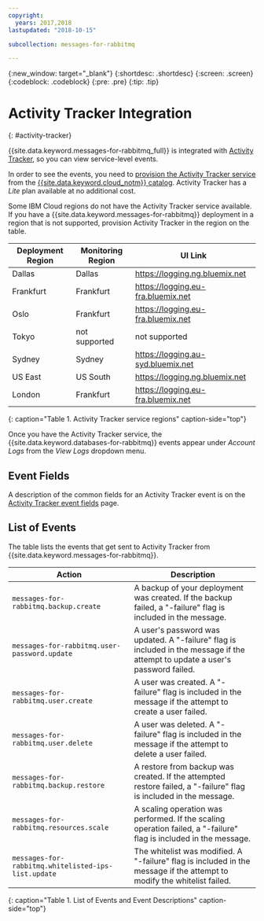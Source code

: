 ```yaml
---
copyright:
  years: 2017,2018
lastupdated: "2018-10-15"

subcollection: messages-for-rabbitmq

---
```


{:new_window: target="_blank"}
{:shortdesc: .shortdesc}
{:screen: .screen}
{:codeblock: .codeblock}
{:pre: .pre}
{:tip: .tip}

# Activity Tracker Integration
{: #activity-tracker}

{{site.data.keyword.messages-for-rabbitmq_full}} is integrated with  [Activity Tracker](/docs/services/cloud-activity-tracker?topic=cloud-activity-tracker-activity_tracker_ov), so you can view service-level events.

In order to see the events, you need to [provision the Activity Tracker service](/docs/services/cloud-activity-tracker/how-to?topic=cloud-activity-tracker-provision) from the [{{site.data.keyword.cloud_notm}}  catalog](https://{DomainName}/catalog/services/activity-tracker). Activity Tracker has a _Lite_ plan available at no additional cost.

Some IBM Cloud regions do not have the Activity Tracker service available. If you have a {{site.data.keyword.messages-for-rabbitmq}} deployment in a region that is not supported, provision Activity Tracker in the region on the table.

Deployment Region|Monitoring Region|UI Link
----------|-----------|-----------
Dallas | Dallas | https://logging.ng.bluemix.net
Frankfurt | Frankfurt | https://logging.eu-fra.bluemix.net
Oslo | Frankfurt | https://logging.eu-fra.bluemix.net
Tokyo | not supported | not supported
Sydney | Sydney | https://logging.au-syd.bluemix.net
US East | US South | https://logging.ng.bluemix.net
London | Frankfurt | https://logging.eu-fra.bluemix.net
{: caption="Table 1. Activity Tracker service regions" caption-side="top"}

Once you have the Activity Tracker service, the {{site.data.keyword.databases-for-rabbitmq}} events appear under _Account Logs_ from the _View Logs_ dropdown menu. 

## Event Fields
A description of the common fields for an Activity Tracker event is on the [Activity Tracker event fields](/docs/services/cloud-activity-tracker?topic=cloud-activity-tracker-at_event) page.

## List of Events

The table lists the events that get sent to Activity Tracker from {{site.data.keyword.messages-for-rabbitmq}}.

Action|Description
-------|-------
`messages-for-rabbitmq.backup.create`|A backup of your deployment was created. If the backup failed, a "-failure" flag is included in the message.
`messages-for-rabbitmq.user-password.update`|A user's password was updated. A "-failure" flag is included in the message if the attempt to update a user's password failed.
`messages-for-rabbitmq.user.create`|A user was created. A "-failure" flag is included in the message if the attempt to create a user failed.
`messages-for-rabbitmq.user.delete`|A user was deleted. A "-failure" flag is included in the message if the attempt to delete a user failed.
`messages-for-rabbitmq.backup.restore`|A restore from backup was created. If the attempted restore failed, a "-failure" flag is included in the message.
`messages-for-rabbitmq.resources.scale`|A scaling operation was performed. If the scaling operation failed, a "-failure" flag is included in the message.
`messages-for-rabbitmq.whitelisted-ips-list.update`|The whitelist was modified. A "-failure" flag is included in the message if the attempt to modify the whitelist failed.
{: caption="Table 1. List of Events and Event Descriptions" caption-side="top"}

